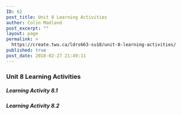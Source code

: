 ```yaml
---
ID: 62
post_title: Unit 8 Learning Activities
author: Colin Madland
post_excerpt: ""
layout: page
permalink: >
  https://create.twu.ca/ldrs663-su18/unit-8-learning-activities/
published: true
post_date: 2018-02-27 21:49:11
---
```

### Unit 8 Learning Activities

##### Learning Activity 8.1

##### Learning Activity 8.2
